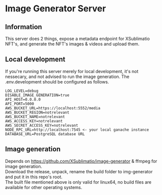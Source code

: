 # Image Generator Server

## Information

This server does 2 things, expose a metadata endpoint for XSublimatio NFT's, and generate the NFT's images & videos and upload them.

## Local development

If you're running this server merely for local development, it's not nessecary, and not advised to run the image generation.
The .env.development should be configured as follows.
```NODE_ENV=development
LOG_LEVEL=debug
DISABLE_IMAGE_GENERATION=true
API_HOST=0.0.0.0
API_PORT=5000
AWS_BUCKET_URL=https://localhost:5552/media
AWS_BUCKET_REGION=notrelevant
AWS_BUCKET_NAME=notrelevant
AWS_ACCESS_KEY=notrelevant
AWS_SECRET_ACCESS_KEY=notrelevant
NODE_RPC_URL=http://localhost:7545 <- your local ganache instance
DATABASE_URL=PostgreSQL database URL
```


## Image generation

Depends on https://github.com/XSublimatio/image-generator & ffmpeg for image generation.  
Download the release, unpack, rename the build folder to img-generator and put it in this repo's root.  
The built file mentioned above is only valid for linux64, no build files are available for other operating systems.  
